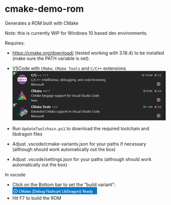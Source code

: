 # cmake-demo-rom
Generates a ROM built with CMake

Note: this is currently WiP for Windows 10 based dev environments.

Requires:
* https://cmake.org/download/ (tested working with 3.18.4) to be installed (make sure the PATH variable is set).
* VSCode with `CMake`, `CMake Tools` and `C/C++` extensions
![Required VSCode Extensions](vscode-extensions.png)

* Run `UpdateToolchain.ps1` to download the required toolchain and libdragon files
* Adjust .vscode/cmake-variants.json for your paths if necessary (although should work automatically out the box)
* Adjust .vscode/settings.json for your paths (although should work automatically out the box)

In vscode
* Click on the Bottom bar to set the "build variant": ![CMake variant](vscode-set-variant.png)
* Hit F7 to build the ROM
